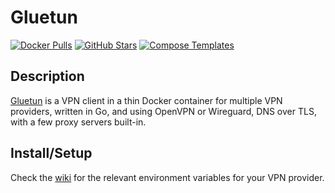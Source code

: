 # Gluetun

[![Docker Pulls](https://img.shields.io/docker/pulls/qmcgaw/gluetun?style=flat-square&color=607D8B&label=docker%20pulls&logo=docker)](https://hub.docker.com/r/qmcgaw/gluetun)
[![GitHub Stars](https://img.shields.io/github/stars/qdm12/gluetun?style=flat-square&color=607D8B&label=github%20stars&logo=github)](https://github.com/qdm12/gluetun)
[![Compose Templates](https://img.shields.io/static/v1?style=flat-square&color=607D8B&label=compose&message=templates)](https://github.com/kdaniel2410/DockSTARTer/tree/gluetun/compose/.apps/gluetun)

## Description

[Gluetun](https://github.com/qdm12/gluetun) is a VPN client in a thin Docker
container for multiple VPN providers, written in Go, and using OpenVPN or
Wireguard, DNS over TLS, with a few proxy servers built-in.

## Install/Setup

Check the [wiki](https://github.com/qdm12/gluetun/wiki) for the relevant environment variables for your VPN provider.
